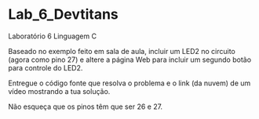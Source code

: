 # Lab_6_Devtitans
Laboratório 6 Linguagem C


Baseado no exemplo feito em sala de aula, incluir um LED2 no circuito (agora como pino 27) e altere a página Web para incluir um segundo botão para controle do LED2.

Entregue o código fonte que resolva o problema e o link (da nuvem) de um vídeo mostrando a tua solução.

Não esqueça que os pinos têm que ser 26 e 27.

